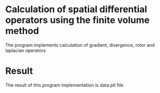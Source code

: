 # Calculation of spatial differential operators using the finite volume method
The program implements calculation of gradient, divergence, rotor and laplacian operators
# Result
The result of this program implementation is data.plt file
